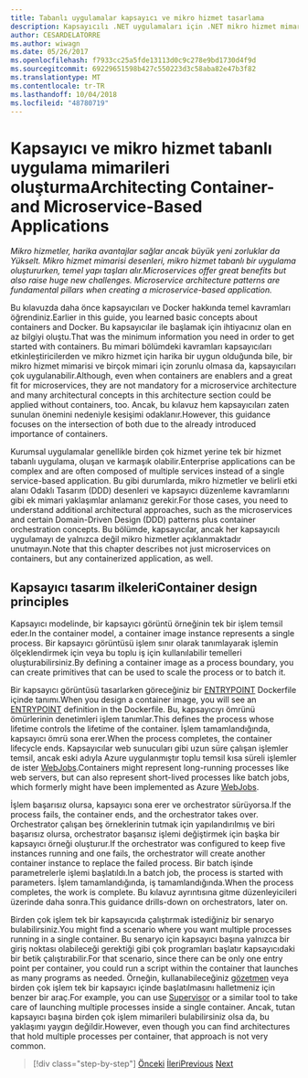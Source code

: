 ```yaml
---
title: Tabanlı uygulamalar kapsayıcı ve mikro hizmet tasarlama
description: Kapsayıcılı .NET uygulamaları için .NET mikro hizmet mimarisi | Tabanlı uygulamalar kapsayıcı ve mikro hizmet tasarlama
author: CESARDELATORRE
ms.author: wiwagn
ms.date: 05/26/2017
ms.openlocfilehash: f7933cc25a5fde13113d0c9c278e9bd1730d4f9d
ms.sourcegitcommit: 69229651598b427c550223d3c58aba82e47b3f82
ms.translationtype: MT
ms.contentlocale: tr-TR
ms.lasthandoff: 10/04/2018
ms.locfileid: "48780719"
---
```

# <a name="architecting-container--and-microservice-based-applications"></a><span data-ttu-id="7ee8f-103">Kapsayıcı ve mikro hizmet tabanlı uygulama mimarileri oluşturma</span><span class="sxs-lookup"><span data-stu-id="7ee8f-103">Architecting Container- and Microservice-Based Applications</span></span>

<span data-ttu-id="7ee8f-104">*Mikro hizmetler, harika avantajlar sağlar ancak büyük yeni zorluklar da Yükselt. Mikro hizmet mimarisi desenleri, mikro hizmet tabanlı bir uygulama oluştururken, temel yapı taşları alır.*</span><span class="sxs-lookup"><span data-stu-id="7ee8f-104">*Microservices offer great benefits but also raise huge new challenges. Microservice architecture patterns are fundamental pillars when creating a microservice-based application.*</span></span>

<span data-ttu-id="7ee8f-105">Bu kılavuzda daha önce kapsayıcıları ve Docker hakkında temel kavramları öğrendiniz.</span><span class="sxs-lookup"><span data-stu-id="7ee8f-105">Earlier in this guide, you learned basic concepts about containers and Docker.</span></span> <span data-ttu-id="7ee8f-106">Bu kapsayıcılar ile başlamak için ihtiyacınız olan en az bilgiyi oluştu.</span><span class="sxs-lookup"><span data-stu-id="7ee8f-106">That was the minimum information you need in order to get started with containers.</span></span> <span data-ttu-id="7ee8f-107">Bu mimari bölümdeki kavramları kapsayıcıları etkinleştiricilerden ve mikro hizmet için harika bir uygun olduğunda bile, bir mikro hizmet mimarisi ve birçok mimari için zorunlu olmasa da, kapsayıcıları çok uygulanabilir.</span><span class="sxs-lookup"><span data-stu-id="7ee8f-107">Although, even when containers are enablers and a great fit for microservices, they are not mandatory for a microservice architecture and many architectural concepts in this architecture section could be applied without containers, too.</span></span> <span data-ttu-id="7ee8f-108">Ancak, bu kılavuz hem kapsayıcıları zaten sunulan önemini nedeniyle kesişimi odaklanır.</span><span class="sxs-lookup"><span data-stu-id="7ee8f-108">However, this guidance focuses on the intersection of both due to the already introduced importance of containers.</span></span>

<span data-ttu-id="7ee8f-109">Kurumsal uygulamalar genellikle birden çok hizmet yerine tek bir hizmet tabanlı uygulama, oluşan ve karmaşık olabilir.</span><span class="sxs-lookup"><span data-stu-id="7ee8f-109">Enterprise applications can be complex and are often composed of multiple services instead of a single service-based application.</span></span> <span data-ttu-id="7ee8f-110">Bu gibi durumlarda, mikro hizmetler ve belirli etki alanı Odaklı Tasarım (DDD) desenleri ve kapsayıcı düzenleme kavramlarını gibi ek mimari yaklaşımlar anlamanız gerekir.</span><span class="sxs-lookup"><span data-stu-id="7ee8f-110">For those cases, you need to understand additional architectural approaches, such as the microservices and certain Domain-Driven Design (DDD) patterns plus container orchestration concepts.</span></span> <span data-ttu-id="7ee8f-111">Bu bölümde, kapsayıcılar, ancak her kapsayıcılı uygulamayı de yalnızca değil mikro hizmetler açıklanmaktadır unutmayın.</span><span class="sxs-lookup"><span data-stu-id="7ee8f-111">Note that this chapter describes not just microservices on containers, but any containerized application, as well.</span></span>

## <a name="container-design-principles"></a><span data-ttu-id="7ee8f-112">Kapsayıcı tasarım ilkeleri</span><span class="sxs-lookup"><span data-stu-id="7ee8f-112">Container design principles</span></span>

<span data-ttu-id="7ee8f-113">Kapsayıcı modelinde, bir kapsayıcı görüntü örneğinin tek bir işlem temsil eder.</span><span class="sxs-lookup"><span data-stu-id="7ee8f-113">In the container model, a container image instance represents a single process.</span></span> <span data-ttu-id="7ee8f-114">Bir kapsayıcı görüntüsü işlem sınır olarak tanımlayarak işlemin ölçeklendirmek için veya bu toplu iş için kullanılabilir temelleri oluşturabilirsiniz.</span><span class="sxs-lookup"><span data-stu-id="7ee8f-114">By defining a container image as a process boundary, you can create primitives that can be used to scale the process or to batch it.</span></span>

<span data-ttu-id="7ee8f-115">Bir kapsayıcı görüntüsü tasarlarken göreceğiniz bir [ENTRYPOINT](https://docs.docker.com/engine/reference/builder/) Dockerfile içinde tanımı.</span><span class="sxs-lookup"><span data-stu-id="7ee8f-115">When you design a container image, you will see an [ENTRYPOINT](https://docs.docker.com/engine/reference/builder/) definition in the Dockerfile.</span></span> <span data-ttu-id="7ee8f-116">Bu, kapsayıcıyı ömrünü ömürlerinin denetimleri işlem tanımlar.</span><span class="sxs-lookup"><span data-stu-id="7ee8f-116">This defines the process whose lifetime controls the lifetime of the container.</span></span> <span data-ttu-id="7ee8f-117">İşlem tamamlandığında, kapsayıcı ömrü sona erer.</span><span class="sxs-lookup"><span data-stu-id="7ee8f-117">When the process completes, the container lifecycle ends.</span></span> <span data-ttu-id="7ee8f-118">Kapsayıcılar web sunucuları gibi uzun süre çalışan işlemler temsil, ancak eski adıyla Azure uygulanmıştır toplu temsil kısa süreli işlemler de ister [WebJobs](https://docs.microsoft.com/azure/app-service-web/websites-webjobs-resources).</span><span class="sxs-lookup"><span data-stu-id="7ee8f-118">Containers might represent long-running processes like web servers, but can also represent short-lived processes like batch jobs, which formerly might have been implemented as Azure [WebJobs](https://docs.microsoft.com/azure/app-service-web/websites-webjobs-resources).</span></span>

<span data-ttu-id="7ee8f-119">İşlem başarısız olursa, kapsayıcı sona erer ve orchestrator sürüyorsa.</span><span class="sxs-lookup"><span data-stu-id="7ee8f-119">If the process fails, the container ends, and the orchestrator takes over.</span></span> <span data-ttu-id="7ee8f-120">Orchestrator çalışan beş örneklerinin tutmak için yapılandırılmış ve biri başarısız olursa, orchestrator başarısız işlemi değiştirmek için başka bir kapsayıcı örneği oluşturur.</span><span class="sxs-lookup"><span data-stu-id="7ee8f-120">If the orchestrator was configured to keep five instances running and one fails, the orchestrator will create another container instance to replace the failed process.</span></span> <span data-ttu-id="7ee8f-121">Bir batch işinde parametrelerle işlemi başlatıldı.</span><span class="sxs-lookup"><span data-stu-id="7ee8f-121">In a batch job, the process is started with parameters.</span></span> <span data-ttu-id="7ee8f-122">İşlem tamamlandığında, iş tamamlandığında.</span><span class="sxs-lookup"><span data-stu-id="7ee8f-122">When the process completes, the work is complete.</span></span> <span data-ttu-id="7ee8f-123">Bu kılavuz ayrıntısına gitme düzenleyicileri üzerinde daha sonra.</span><span class="sxs-lookup"><span data-stu-id="7ee8f-123">This guidance drills-down on orchestrators, later on.</span></span>

<span data-ttu-id="7ee8f-124">Birden çok işlem tek bir kapsayıcıda çalıştırmak istediğiniz bir senaryo bulabilirsiniz.</span><span class="sxs-lookup"><span data-stu-id="7ee8f-124">You might find a scenario where you want multiple processes running in a single container.</span></span> <span data-ttu-id="7ee8f-125">Bu senaryo için kapsayıcı başına yalnızca bir giriş noktası olabileceği gerektiği gibi çok programları başlatır kapsayıcıdaki bir betik çalıştırabilir.</span><span class="sxs-lookup"><span data-stu-id="7ee8f-125">For that scenario, since there can be only one entry point per container, you could run a script within the container that launches as many programs as needed.</span></span> <span data-ttu-id="7ee8f-126">Örneğin, kullanabileceğiniz [gözetmen](http://supervisord.org/) veya birden çok işlem tek bir kapsayıcı içinde başlatılmasını halletmeniz için benzer bir araç.</span><span class="sxs-lookup"><span data-stu-id="7ee8f-126">For example, you can use [Supervisor](http://supervisord.org/) or a similar tool to take care of launching multiple processes inside a single container.</span></span> <span data-ttu-id="7ee8f-127">Ancak, tutan kapsayıcı başına birden çok işlem mimarileri bulabilirsiniz olsa da, bu yaklaşımı yaygın değildir.</span><span class="sxs-lookup"><span data-stu-id="7ee8f-127">However, even though you can find architectures that hold multiple processes per container, that approach is not very common.</span></span>


>[!div class="step-by-step"]
<span data-ttu-id="7ee8f-128">[Önceki](../net-core-net-framework-containers/official-net-docker-images.md)
[İleri](containerize-monolithic-applications.md)</span><span class="sxs-lookup"><span data-stu-id="7ee8f-128">[Previous](../net-core-net-framework-containers/official-net-docker-images.md)
[Next](containerize-monolithic-applications.md)</span></span>
